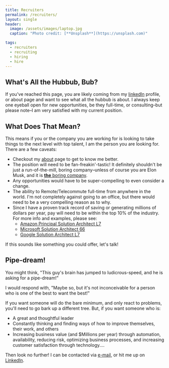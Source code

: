 ```yaml
---
title: Recruiters
permalink: /recruiters/
layout: single
header:
  image: /assets/images/laptop.jpg
  caption: "Photo credit: [**Unsplash**](https://unsplash.com)"

tags:
  - recruiters
  - recruiting
  - hiring
  - hire
---
```



## What's All the Hubbub, Bub?

If you've reached this page, you are likely coming from my [linkedIn](https://www.linkedin.com/in/benfrancom/) profile, or about page and want to see what all the hubbub is about.  I always keep one eyeball open for new opportunities, be they full-time, or consulting–but please note–I am very satisfied with my current position.

## What Does That Mean?

This means if you or the company you are working for is looking to take things to the next level with top talent, I am the person you are looking for. There are a few caveats:

* Checkout my [about](/about/) page to get to know me better.
* The position will need to be fan-freakin'-tastic! It definitely shouldn't be just a run-of-the-mill, boring company–unless of course you are Elon Musk, and it is [**the** boring company](https://www.boringcompany.com).
* Any opportunities would have to be super-compelling to even consider a change.
* The ability to Remote/Telecommute full-time from anywhere in the world. I'm not completely against going to an office, but there would need to be a very compelling reason as to why.
* Since I have a proven track record of saving or generating millions of dollars per year, pay will need to be within the top 10% of the industry. For more info and examples, please see:
  * [Amazon Principal Solution Architect L7](https://www.levels.fyi/companies/amazon/salaries/solution-architect/levels/principal-sa)
  * [Microsoft Solution Architect 66](https://www.levels.fyi/companies/microsoft/salaries/solution-architect/levels/66)
  * [Google Solution Architect L7](https://www.levels.fyi/companies/google/salaries/solution-architect/levels/l7)


If this sounds like something you could offer, let's talk!

## Pipe-dream!

You might think, "This guy's brain has jumped to ludicrous-speed, and he is asking for a pipe-dream!"

I would respond with, "Maybe so, but it's not inconceivable for a person who is one of the best to want the best!"

If you want someone will do the bare minimum, and only react to problems, you'll need to go bark up a different tree. But, if you want someone who is:

* A great and thoughtful leader
* Constantly thinking and finding ways of how to improve themselves, their work, and others
* Increasing business value (and $Millions per year) through automation, availability, reducing risk, optimizing business processes, and increasing customer satisfaction through technology....

Then look no further! I can be contacted via [e-mail](mailto:bfrancom@gmail.com), or hit me up on [LinkedIn](https://www.linkedin.com/in/benfrancom/).

